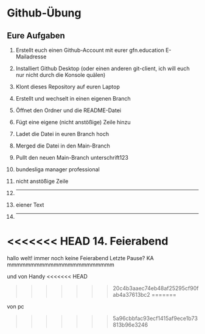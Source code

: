 # Github-Übung

## Eure Aufgaben
1. Erstellt euch einen Github-Account mit eurer gfn.education E-Mailadresse
2. Installiert Github Desktop (oder einen anderen git-client, ich will euch nur nicht durch die Konsole quälen)
3. Klont dieses Repository auf euren Laptop
4. Erstellt und wechselt in einen eigenen Branch
5. Öffnet den Ordner und die README-Datei
6. Fügt eine eigene (nicht anstößige) Zeile hinzu
7. Ladet die Datei in euren Branch hoch
8. Merged die Datei in den Main-Branch
9. Pullt den neuen Main-Branch
unterschrift123
10. bundesliga manager professional

10. nicht anstößige Zeile
11. -----------
12. eiener Text
13. -----------
<<<<<<< HEAD
14. Feierabend
=======
hallo welt!
immer noch keine Feierabend 
Letzte Pause?
KA
mmmmmmmmmmmmmmmmmmmmmmm

und von Handy 
<<<<<<< HEAD
>>>>>>> 20c4b3aaec74eb48af25295cf90fab4a37613bc2
=======

von pc

>>>>>>> 5a96cbbfac93ecf1415af9ece1b73813b96e3246

